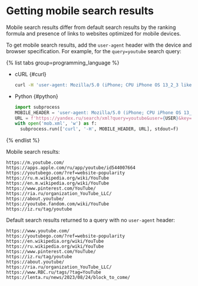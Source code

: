 # Getting mobile search results

Mobile search results differ from default search results by the ranking formula and presence of links to websites optimized for mobile devices.

To get mobile search results, add the `user-agent` header with the device and browser specification. For example, for the `query=youtube` search query:

{% list tabs group=programming_language %}

- cURL {#curl}

  ```bash
  curl -H 'user-agent: Mozilla/5.0 (iPhone; CPU iPhone OS 13_2_3 like Mac OS X) AppleWebKit/605.1.15 (KHTML, like Gecko) Version/13.0.3 Mobile/15E148 Safari/604.1' 'https://yandex.ru/search/xml?query=youtube&user={USER}&key={KEY}&lr=2&l10n=en&page=0&groupby=attr%3Dd.mode%3Ddeep.groups-on-page%3D100.docs-in-group%3D1&filter=moderate&noredirect=1&nocache=da'
  ```

- Python {#python}

  ```python
  import subprocess
  MOBILE_HEADER = 'user-agent: Mozilla/5.0 (iPhone; CPU iPhone OS 13_2_3 like Mac OS X) AppleWebKit/605.1.15 (KHTML, like Gecko) Version/13.0.3 Mobile/15E148 Safari/604.1'
  URL = f'https://yandex.ru/search/xml?query=youtube&user={USER}&key={KEY}&lr=2&l10n=en&page=0&groupby=attr%3Dd.mode%3Ddeep.groups-on-page%3D100.docs-in-group%3D1&filter=moderate&noredirect=1&nocache=da'
  with open('mob.xml', 'w') as f:
    subprocess.run(['curl', '-H', MOBILE_HEADER, URL], stdout=f)
  ```

{% endlist %}

Mobile search results:

```text
https://m.youtube.com/
https://apps.apple.com/ru/app/youtube/id544007664
https://youtubego.com/?ref=website-popularity
https://ru.m.wikipedia.org/wiki/YouTube
https://en.m.wikipedia.org/wiki/YouTube
https://www.pinterest.com/YouTube/
https://ria.ru/organization_YouTube_LLC/
https://about.youtube/
https://youtube.fandom.com/wiki/YouTube
https://iz.ru/tag/youtube
```

Default search results returned to a query with no `user-agent` header:

```text
https://www.youtube.com/
https://youtubego.com/?ref=website-popularity
https://en.wikipedia.org/wiki/YouTube
https://ru.wikipedia.org/wiki/YouTube
https://www.pinterest.com/YouTube/
https://iz.ru/tag/youtube
https://about.youtube/
https://ria.ru/organization_YouTube_LLC/
https://www.RBC.ru/tags/?tag=YouTube
https://lenta.ru/news/2023/08/24/block_to_come/
```
